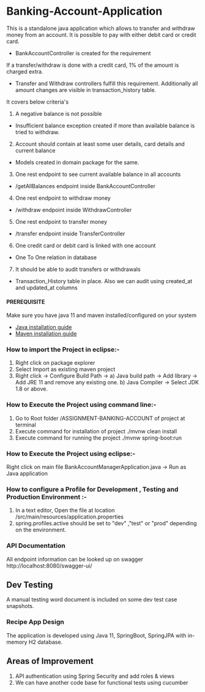 # Banking-Account-Application

This is a standalone java application which allows to transfer and withdraw money from an account. It is possible to pay
with either debit card or credit card. 
- BankAccountController is created for the requirement

If a transfer/withdraw is done with a credit card, 1% of the amount is charged extra. 
- Transfer and Withdraw controllers fulfill this requirement. Additionally all amount changes are visible in transaction_history table.

It covers below criteria's

1. A negative balance is not possible
- Insufficient balance exception created if  more than available balance is tried to withdraw.

2. Account should contain at least some user details, card details and current balance
- Models created in domain package for the same.

3. One rest endpoint to see current available balance in all accounts
- /getAllBalances endpoint inside BankAccountController

4. One rest endpoint to withdraw money
- /withdraw endpoint inside WithdrawController

5. One rest endpoint to transfer money
- /transfer endpoint inside TransferController

6. One credit card or debit card is linked with one account
- One To One relation in database

7. It should be able to audit transfers or withdrawals 
- Transaction_History table in place. Also we can audit using created_at and updated_at columns

#### PREREQUISITE
Make sure you have java 11 and maven installed/configured on your system
* [Java installation guide](https://www.codejava.net/java-se/download-and-install-java-11-openjdk-and-oracle-jdk)
* [Maven installation guide](https://maven.apache.org/install.html)

### How to import the Project in eclipse:-
1. Right click on package explorer
2. Select Import as existing maven project
3. Right click -> Configure Build Path -> 
	a) Java build path -> Add library -> Add JRE 11 and remove any existing one.
	b) Java Compiler -> Select JDK 1.8 or above.

### How to Execute the Project using command line:-
1. Go to Root folder /ASSIGNMENT-BANKING-ACCOUNT of project at terminal
2. Execute command for installation of project ./mvnw clean install
3. Execute command for running the project ./mvnw spring-boot:run

### How to Execute the Project using eclipse:-
Right click on main file BankAccountManagerApplication.java -> Run as Java application

### How to configure a Profile for Development , Testing and Production Environment :-
1. In a text editor, Open the file at location /src/main/resources/application.properties
2. spring.profiles.active should be set to "dev" ,"test" or "prod" depending on the environment.


### API Documentation
All endpoint information can be looked up on swagger
http://localhost:8080/swagger-ui/


## Dev Testing
A manual testing word document is included on some dev test case snapshots.

### Recipe App Design
The application is developed using Java 11, SpringBoot, SpringJPA with in-memory H2 database.

## Areas of Improvement
1. API authentication using Spring Security and add roles & views
2. We can have another code base for functional tests using cucumber